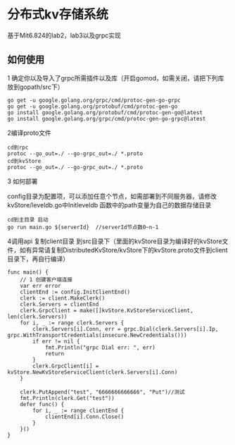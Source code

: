 # 分布式kv存储系统
基于Mit6.824的lab2，lab3以及grpc实现

## 如何使用 

1 确定你以及导入了grpc所需插件以及库（开启gomod，如需关闭，请把下列库放到gopath/src下）

```
go get -u google.golang.org/grpc/cmd/protoc-gen-go-grpc
go get -u google.golang.org/protobuf/cmd/protoc-gen-go
go install google.golang.org/protobuf/cmd/protoc-gen-go@latest
go install google.golang.org/grpc/cmd/protoc-gen-go-grpc@latest
```

2编译proto文件

```
cd到rpc
protoc --go_out=./ --go-grpc_out=./ *.proto
cd到kvStore
protoc --go_out=./ --go-grpc_out=./ *.proto
```

3 如何部署

config目录为配置项，可以添加任意个节点，如需部署到不同服务器，请修改kvStore/leveldb.go中Initleveldb 函数中的path变量为自己的数据存储目录

```
cd到主目录 启动
go run main.go ${serverId}  //serverId节点数0~n-1
```

4调用api 复制client目录 到src目录下（里面的kvStore目录为编译好的kvStore文件，如有异常请复制DistributedKvStore/kvStore下的kvStore.proto文件到client目录下，再自行编译）

```
func main() {
	// 1 创建客户端连接
	var err error
	clientEnd := config.InitClientEnd()
	clerk := client.MakeClerk()
	clerk.Servers = clientEnd
	clerk.GrpcClient = make([]kvStore.KvStoreServiceClient, len(clerk.Servers))
	for i, _ := range clerk.Servers {
		clerk.Servers[i].Conn, err = grpc.Dial(clerk.Servers[i].Ip, grpc.WithTransportCredentials(insecure.NewCredentials()))
		if err != nil {
			fmt.Println("grpc Dial err: ", err)
			return
		}
		clerk.GrpcClient[i] = kvStore.NewKvStoreServiceClient(clerk.Servers[i].Conn)
	}
	
	clerk.PutAppend("test", "6666666666666", "Put")//测试 
	fmt.Println(clerk.Get("test"))
	defer func() {
		for i, _ := range clientEnd {
			clientEnd[i].Conn.Close()
		}
	}()
}
```


